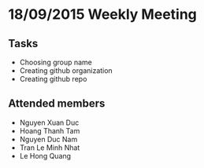 18/09/2015 Weekly Meeting
============================

Tasks
----------------------------
* Choosing group name
* Creating github organization
* Creating github repo

Attended members
-----------------------------
* Nguyen Xuan Duc
* Hoang Thanh Tam
* Nguyen Duc Nam
* Tran Le Minh Nhat
* Le Hong Quang
